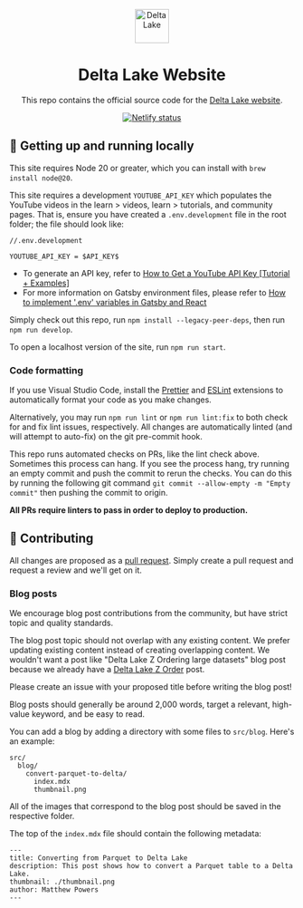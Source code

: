 <p align="center">
  <a href="https://delta.io">
    <img alt="Delta Lake" src="static/images/icon.png" width="60" />
  </a>
</p>
<h1 align="center">Delta Lake Website</h1>

<p align="center">This repo contains the official source code for the <a href="https://delta.io">Delta Lake website</a>.</p>

<p align="center">
  <a href="https://app.netlify.com/sites/delta-io-beta/deploys">
    <img src="https://api.netlify.com/api/v1/badges/5fdc1202-ea78-42d3-b86d-e232c77e1b88/deploy-status" alt="Netlify status">
  </a>
</p>

## :rocket: Getting up and running locally

This site requires Node 20 or greater, which you can install with `brew install node@20`.

This site requires a development `YOUTUBE_API_KEY` which populates the YouTube videos in the learn > videos, learn > tutorials, and community pages. That is, ensure you have created a `.env.development` file in the root folder; the file should look like:

```
//.env.development

YOUTUBE_API_KEY = $API_KEY$
```

- To generate an API key, refer to [How to Get a YouTube API Key [Tutorial + Examples]](https://blog.hubspot.com/website/how-to-get-youtube-api-key)
- For more information on Gatsby environment files, please refer to [How to implement '.env' variables in Gatsby and React](https://dev.to/steeeeeph/how-to-implement-env-variables-in-gatsby-and-react-252d)

Simply check out this repo, run `npm install --legacy-peer-deps`, then run `npm run develop`.

To open a localhost version of the site, run `npm run start`.

### Code formatting

If you use Visual Studio Code, install the [Prettier](https://marketplace.visualstudio.com/items?itemName=esbenp.prettier-vscode) and [ESLint](https://marketplace.visualstudio.com/items?itemName=dbaeumer.vscode-eslint) extensions to automatically format your code as you make changes.

Alternatively, you may run `npm run lint` or `npm run lint:fix` to both check for and fix lint issues, respectively. All changes are automatically linted (and will attempt to auto-fix) on the git pre-commit hook.

This repo runs automated checks on PRs, like the lint check above. Sometimes this process can hang. If you see the process hang, try running an empty commit and push the commit to rerun the checks. You can do this by running the following git command `git commit --allow-empty -m "Empty commit"` then pushing the commit to origin.

**All PRs require linters to pass in order to deploy to production.**

## :handshake: Contributing

All changes are proposed as a [pull request](https://github.com/delta-io/website/pulls). Simply create a pull request and request a review and we'll get on it.

### Blog posts

We encourage blog post contributions from the community, but have strict topic and quality standards.

The blog post topic should not overlap with any existing content. We prefer updating existing content instead of creating overlapping content. We wouldn't want a post like "Delta Lake Z Ordering large datasets" blog post because we already have a [Delta Lake Z Order](https://delta.io/blog/2023-06-03-delta-lake-z-order/) post.

Please create an issue with your proposed title before writing the blog post!

Blog posts should generally be around 2,000 words, target a relevant, high-value keyword, and be easy to read.

You can add a blog by adding a directory with some files to `src/blog`. Here's an example:

```
src/
  blog/
    convert-parquet-to-delta/
      index.mdx
      thumbnail.png
```

All of the images that correspond to the blog post should be saved in the respective folder.

The top of the `index.mdx` file should contain the following metadata:

```
---
title: Converting from Parquet to Delta Lake
description: This post shows how to convert a Parquet table to a Delta Lake.
thumbnail: ./thumbnail.png
author: Matthew Powers
---
```
